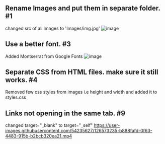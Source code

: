 ## Rename Images and put them in separate folder. #1
changed src of all images to 'Images/img.jpg'
![image](https://user-images.githubusercontent.com/54235627/126573472-45f71590-9f18-42c8-8283-d9300ec3ca9b.png)

## Use a better font. #3
Added Montserrat from Google Fonts
![image](https://user-images.githubusercontent.com/54235627/126573310-4beb2011-a2d1-490a-88d5-d3dcf590da63.png)


## Separate CSS from HTML files. make sure it still works. #4
Removed few css styles from images i.e height and width and added it to styles.css



## Links not opening in the same tab. #9
changed target="_blank" to target="_self"
https://user-images.githubusercontent.com/54235627/126573235-b888fafd-0f63-4483-915b-b2bcb320ea21.mp4

